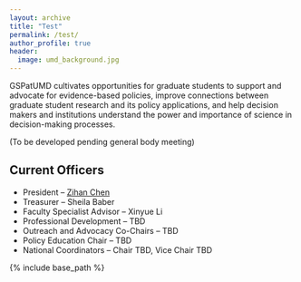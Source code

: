 ```yaml
---
layout: archive
title: "Test"
permalink: /test/
author_profile: true
header:
  image: umd_background.jpg
---
```


GSPatUMD cultivates opportunities for graduate students to support and advocate for evidence-based policies, improve connections between graduate student research and its policy applications, and help decision makers and institutions understand the power and importance of science in decision-making processes.

(To be developed pending general body meeting)

## Current Officers
 * President – [Zihan Chen](zchen43@umd.edu)
 * Treasurer – Sheila Baber
 * Faculty Specialist Advisor – Xinyue Li 
 * Professional Development – TBD
 * Outreach and Advocacy Co-Chairs – TBD
 * Policy Education Chair – TBD
 * National Coordinators – Chair TBD, Vice Chair TBD


{% include base_path %}
